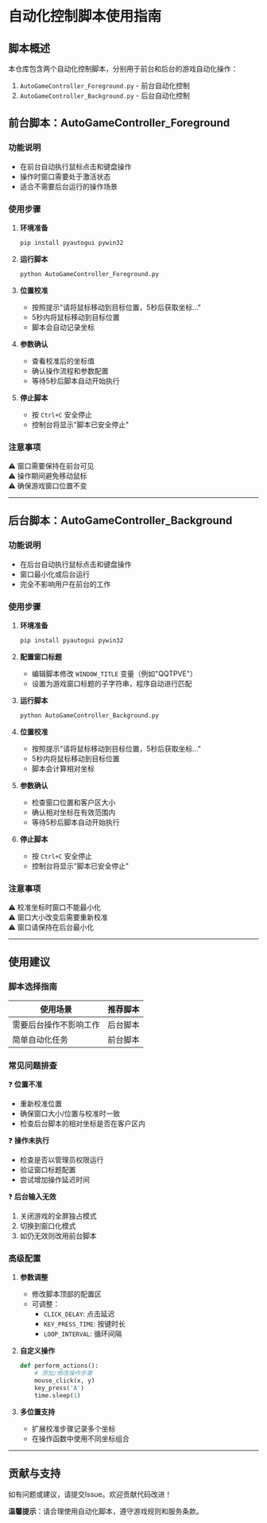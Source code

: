 # 自动化控制脚本使用指南

## 脚本概述

本仓库包含两个自动化控制脚本，分别用于前台和后台的游戏自动化操作：

1. `AutoGameController_Foreground.py` - 前台自动化控制
2. `AutoGameController_Background.py` - 后台自动化控制

## 前台脚本：AutoGameController_Foreground

### 功能说明
- 在前台自动执行鼠标点击和键盘操作
- 操作时窗口需要处于激活状态
- 适合不需要后台运行的操作场景

### 使用步骤

1. **环境准备**
   ```bash
   pip install pyautogui pywin32
   ```

2. **运行脚本**
   ```bash
   python AutoGameController_Foreground.py
   ```

3. **位置校准**
   - 按照提示"请将鼠标移动到目标位置，5秒后获取坐标..."
   - 5秒内将鼠标移动到目标位置
   - 脚本会自动记录坐标

4. **参数确认**
   - 查看校准后的坐标值
   - 确认操作流程和参数配置
   - 等待5秒后脚本自动开始执行

5. **停止脚本**
   - 按 `Ctrl+C` 安全停止
   - 控制台将显示"脚本已安全停止"

### 注意事项
⚠️ 窗口需要保持在前台可见  
⚠️ 操作期间避免移动鼠标  
⚠️ 确保游戏窗口位置不变  

---

## 后台脚本：AutoGameController_Background

### 功能说明
- 在后台自动执行鼠标点击和键盘操作
- 窗口最小化或后台运行
- 完全不影响用户在前台的工作

### 使用步骤

1. **环境准备**
   ```bash
   pip install pyautogui pywin32
   ```

2. **配置窗口标题**
   - 编辑脚本修改 `WINDOW_TITLE` 变量（例如"QQTPVE"）
   - 设置为游戏窗口标题的子字符串，程序自动进行匹配

3. **运行脚本**
   ```bash
   python AutoGameController_Background.py
   ```

4. **位置校准**
   - 按照提示"请将鼠标移动到目标位置，5秒后获取坐标..."
   - 5秒内将鼠标移动到目标位置
   - 脚本会计算相对坐标

5. **参数确认**
   - 检查窗口位置和客户区大小
   - 确认相对坐标在有效范围内
   - 等待5秒后脚本自动开始执行

6. **停止脚本**
   - 按 `Ctrl+C` 安全停止
   - 控制台将显示"脚本已安全停止"

### 注意事项
⚠️ 校准坐标时窗口不能最小化  
⚠️ 窗口大小改变后需要重新校准  
⚠️ 窗口请保持在后台最小化  

---

## 使用建议

### 脚本选择指南

| 使用场景 | 推荐脚本 |
|---------|----------|
| 需要后台操作不影响工作 | 后台脚本 |
| 简单自动化任务 | 前台脚本 |

### 常见问题排查

❓ **位置不准**
- 重新校准位置
- 确保窗口大小/位置与校准时一致
- 检查后台脚本的相对坐标是否在客户区内

❓ **操作未执行**
- 检查是否以管理员权限运行
- 验证窗口标题配置
- 尝试增加操作延迟时间

❓ **后台输入无效**
1. 关闭游戏的全屏独占模式
2. 切换到窗口化模式
3. 如仍无效则改用前台脚本

### 高级配置

1. **参数调整**
   - 修改脚本顶部的配置区
   - 可调整：
     - `CLICK_DELAY`: 点击延迟
     - `KEY_PRESS_TIME`: 按键时长
     - `LOOP_INTERVAL`: 循环间隔

2. **自定义操作**
   ```python
   def perform_actions():
       # 添加/修改操作步骤
       mouse_click(x, y)
       key_press('A')
       time.sleep(1)
   ```

3. **多位置支持**
   - 扩展校准步骤记录多个坐标
   - 在操作函数中使用不同坐标组合

---

## 贡献与支持

如有问题或建议，请提交Issue。欢迎贡献代码改进！

**温馨提示**：请合理使用自动化脚本，遵守游戏规则和服务条款。
